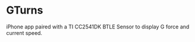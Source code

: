 GTurns
======

iPhone app paired with a TI CC2541DK BTLE Sensor to display G force and current speed. 

